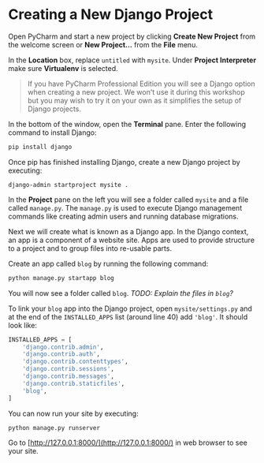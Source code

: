 # Creating a New Django Project

Open PyCharm and start a new project by clicking **Create New Project** from the welcome screen or
**New Project...** from the **File** menu.

In the **Location** box, replace `untitled` with `mysite`. Under **Project Interpreter** make sure
**Virtualenv** is selected.

> If you have PyCharm Professional Edition you will see a Django option when creating a new project.
> We won't use it during this workshop but you may wish to try it on your own as it simplifies the
> setup of Django projects.

In the bottom of the window, open the **Terminal** pane. Enter the following command to install
Django:

```bash
pip install django
```

Once pip has finished installing Django, create a new Django project by executing:

```
django-admin startproject mysite .
```

In the **Project** pane on the left you will see a folder called `mysite` and a file called
`manage.py`. The `manage.py` is used to execute Django management commands like creating admin users
and running database migrations.

Next we will create what is known as a Django app. In the Django context, an app is a component of a
website site. Apps are used to provide structure to a project and to group files into re-usable parts.

Create an app called `blog` by running the following command:

```bash
python manage.py startapp blog
```

You will now see a folder called `blog`. *TODO: Explain the files in `blog`?*

To link your `blog` app into the Django project, open `mysite/settings.py` and at the end of the
`INSTALLED_APPS` list (around line 40) add `'blog'`. It should look like:

```python
INSTALLED_APPS = [
    'django.contrib.admin',
    'django.contrib.auth',
    'django.contrib.contenttypes',
    'django.contrib.sessions',
    'django.contrib.messages',
    'django.contrib.staticfiles',
    'blog',
]
```

You can now run your site by executing:

```bash
python manage.py runserver
```

Go to [http://127.0.0.1:8000/](http://127.0.0.1:8000/) in web browser to see your site.
